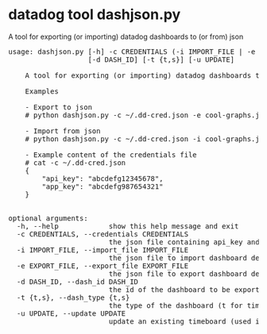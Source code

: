 # datadog tool dashjson.py

A tool for exporting (or importing) datadog dashboards to (or from) json

<pre>
usage: dashjson.py [-h] -c CREDENTIALS (-i IMPORT_FILE | -e EXPORT_FILE)
                   [-d DASH_ID] [-t {t,s}] [-u UPDATE]

    A tool for exporting (or importing) datadog dashboards to (or from) json files.

    Examples

    - Export to json
    # python dashjson.py -c ~/.dd-cred.json -e cool-graphs.json -d 12345

    - Import from json
    # python dashjson.py -c ~/.dd-cred.json -i cool-graphs.json

    - Example content of the credentials file
    # cat -c ~/.dd-cred.json
    {
        "api_key": "abcdefg12345678",
        "app_key": "abcdefg987654321"
    }


optional arguments:
  -h, --help            show this help message and exit
  -c CREDENTIALS, --credentials CREDENTIALS
                        the json file containing api_key and app_key as dictionary entries
  -i IMPORT_FILE, --import_file IMPORT_FILE
                        the json file to import dashboard definition from
  -e EXPORT_FILE, --export_file EXPORT_FILE
                        the json file to export dashboard definition to
  -d DASH_ID, --dash_id DASH_ID
                        the id of the dashboard to be exported
  -t {t,s}, --dash_type {t,s}
                        the type of the dashboard (t for timeboard and s for screenboard) to be imported or exported
  -u UPDATE, --update UPDATE
                        update an existing timeboard (used in combination with -i, not supported for screenboards)
</pre>
